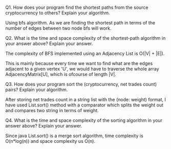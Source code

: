 Q1. How does your program find the shortest paths from the source cryptocurrency to others? Explain your algorithm.

Using bfs algorithm.
As we are finding the shortest path in terms of the number of edges between two node bfs will work.

Q2. What is the time and space complexity of the shortest-path algorithm in your answer above? Explain your answer. 

The complexity of BFS implemented using an Adjacency List is O(|V| + |E|).

This is mainly because every time we want to find what are the edges adjacent to a given vertex 'U', we would have to traverse the whole array AdjacencyMatrix[U], which is ofcourse of length |V|.

Q3. How does your program sort the (cryptocurrency, net trades count) pairs? Explain your algorithm.

After storing net trades count in a string list with the (node: weight) format, I have used List.sort() method with a comparator which splits the weight out and compares two string in terms of weight.

Q4. What is the time and space complexity of the sorting algorithm in your answer above? Explain your answer. 

Since java List.sort() is a merge sort algorithm, time complexity is O(n*log(n)) and space complexity us O(n).
